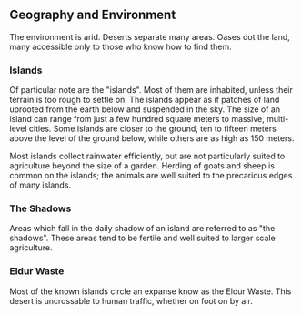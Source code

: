 ## Geography and Environment

The environment is arid. Deserts separate many areas. Oases dot the land, many accessible only to those who know how to find them.

### Islands

Of particular note are the "islands". Most of them are inhabited, unless their terrain is too rough to settle on. The islands appear as if patches of land uprooted from the earth below and suspended in the sky. The size of an island can range from just a few hundred square meters to massive, multi-level cities. Some islands are closer to the ground, ten to fifteen meters above the level of the ground below, while others are as high as 150 meters.

Most islands collect rainwater efficiently, but are not particularly suited to agriculture beyond the size of a garden. Herding of goats and sheep is common on the islands; the animals are well suited to the precarious edges of many islands.

### The Shadows

Areas which fall in the daily shadow of an island are referred to as "the shadows". These areas tend to be fertile and well suited to larger scale agriculture.

### Eldur Waste

Most of the known islands circle an expanse know as the Eldur Waste. This desert is uncrossable to human traffic, whether on foot on by air.
